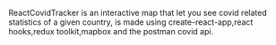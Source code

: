 ReactCovidTracker is an interactive map that let you see covid related statistics of a given country, is made using create-react-app,react hooks,redux toolkit,mapbox and the postman covid api.
